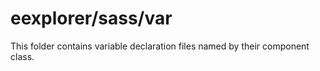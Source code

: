 # eexplorer/sass/var

This folder contains variable declaration files named by their component class.
